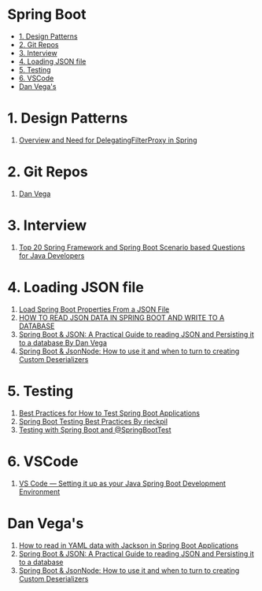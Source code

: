 <h1>Spring Boot</h1>
<!-- TOC -->

- [1. Design Patterns](#1-design-patterns)
- [2. Git Repos](#2-git-repos)
- [3. Interview](#3-interview)
- [4. Loading JSON file](#4-loading-json-file)
- [5. Testing](#5-testing)
- [6. VSCode](#6-vscode)
- [Dan Vega's](#dan-vegas)

<!-- /TOC -->

# 1. Design Patterns

1. [Overview and Need for DelegatingFilterProxy in Spring](https://www.baeldung.com/spring-delegating-filter-proxy)

# 2. Git Repos

1. [Dan Vega](https://github.com/danvega?tab=repositories)

# 3. Interview

1. [Top 20 Spring Framework and Spring Boot Scenario based Questions for Java Developers](https://medium.com/javarevisited/top-20-spring-framework-and-spring-boot-scenario-based-questions-for-java-developers-d84c440864bf)

# 4. Loading JSON file

1. [Load Spring Boot Properties From a JSON File](https://www.baeldung.com/spring-boot-json-properties)
1. [HOW TO READ JSON DATA IN SPRING BOOT AND WRITE TO A DATABASE](https://www.danvega.dev/blog/2017/07/05/read-json-data-spring-boot-write-database/)
1. [Spring Boot & JSON: A Practical Guide to reading JSON and Persisting it to a database By Dan Vega ](https://www.youtube.com/watch?v=EumLbf8WjnY)
1. [Spring Boot & JsonNode: How to use it and when to turn to creating Custom Deserializers](https://www.youtube.com/watch?v=cw0TfpcUkao)

# 5. Testing

1. [Best Practices for How to Test Spring Boot Applications](https://tanzu.vmware.com/developer/guides/spring-boot-testing/)
2. [Spring Boot Testing Best Practices By rieckpil](https://rieckpil.de/spring-boot-testing-best-practices/)
3. [Testing with Spring Boot and @SpringBootTest](https://reflectoring.io/spring-boot-test/)

# 6. VSCode

1. [VS Code — Setting it up as your Java Spring Boot Development Environment](https://medium.com/dev-genius/vs-code-setting-it-up-as-your-java-spring-boot-development-environment-6464d86dc3f0)

# Dan Vega's

1. [How to read in YAML data with Jackson in Spring Boot Applications](https://www.youtube.com/watch?v=zy8slvenGxc)
2. [Spring Boot & JSON: A Practical Guide to reading JSON and Persisting it to a database](https://www.youtube.com/watch?v=EumLbf8WjnY)
3. [Spring Boot & JsonNode: How to use it and when to turn to creating Custom Deserializers](https://www.youtube.com/watch?v=cw0TfpcUkao)